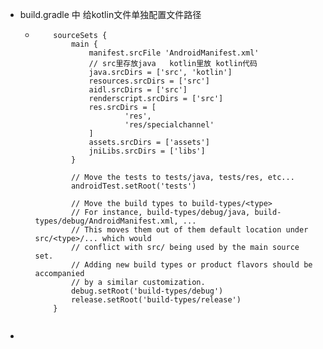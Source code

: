 - build.gradle 中 给kotlin文件单独配置文件路径
	- ```
	      sourceSets {
	          main {
	              manifest.srcFile 'AndroidManifest.xml'
	              // src里存放java   kotlin里放 kotlin代码
	              java.srcDirs = ['src', 'kotlin']
	              resources.srcDirs = ['src']
	              aidl.srcDirs = ['src']
	              renderscript.srcDirs = ['src']
	              res.srcDirs = [
	                      'res',
	                      'res/specialchannel'
	              ]
	              assets.srcDirs = ['assets']
	              jniLibs.srcDirs = ['libs']
	          }
	  
	          // Move the tests to tests/java, tests/res, etc...
	          androidTest.setRoot('tests')
	  
	          // Move the build types to build-types/<type>
	          // For instance, build-types/debug/java, build-types/debug/AndroidManifest.xml, ...
	          // This moves them out of them default location under src/<type>/... which would
	          // conflict with src/ being used by the main source set.
	          // Adding new build types or product flavors should be accompanied
	          // by a similar customization.
	          debug.setRoot('build-types/debug')
	          release.setRoot('build-types/release')
	      }
	  
	  
	  ```
-